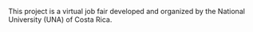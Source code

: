 This project is a virtual job fair developed and organized by the National University (UNA) of Costa Rica.

